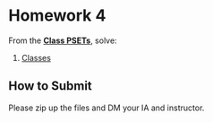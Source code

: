 <!---
{"next":"Homework/hwk5.md","title":"Homework 4"}
-->

# Homework 4

From the **[Class PSETs](https://github.com/mottaquikarim/pydev-psets)**, solve:

1. [Classes](https://github.com/mottaquikarim/pydev-psets#classes)

## How to Submit

Please zip up the files and DM your IA and instructor.